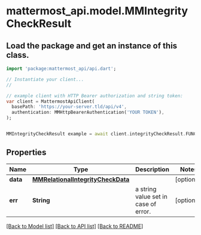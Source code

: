 # mattermost_api.model.MMIntegrityCheckResult

## Load the package and get an instance of this class.
```dart
import 'package:mattermost_api/api.dart';

// Instantiate your client...
//

// example client with HTTP Bearer authorization and string token:
var client = MattermostApiClient(
  basePath: 'https://your-server.tld/api/v4',
  authentication: MMHttpBearerAuthentication('YOUR TOKEN'),
);


MMIntegrityCheckResult example = await client.integrityCheckResult.FUNCTION_THAT_RETURNS_THIS_CLASS();

```

## Properties
Name | Type | Description | Notes
------------ | ------------- | ------------- | -------------
**data** | [**MMRelationalIntegrityCheckData**](MMRelationalIntegrityCheckData.md) |  | [optional] 
**err** | **String** | a string value set in case of error. | [optional] 

[[Back to Model list]](../GENERATED_README.md#documentation-for-models) [[Back to API list]](../GENERATED_README.md#documentation-for-api-endpoints) [[Back to README]](../GENERATED_README.md)


